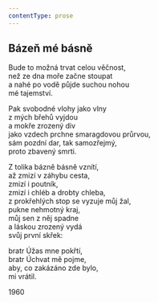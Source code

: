 ```yaml
---
contentType: prose
---
```


## Bázeň mé básně

Bude to možná trvat celou věčnost,  
než ze dna moře začne stoupat  
a nahé po vodě půjde suchou nohou  
mé tajemství.

Pak svobodné vlohy jako vlny  
z mých břehů vyjdou  
a mokře zrozený div  
jako vzdech prchne smaragdovou průrvou,  
sám pozdní dar, tak samozřejmý,  
proto zbavený smrti.

Z tolika bázně básně vznítí,  
až zmizí v záhybu cesta,  
zmizí i poutník,  
zmizí i chléb a drobty chleba,  
z prokřehlých stop se vyzuje můj žal,  
pukne nehmotný kraj,  
můj sen z něj spadne  
a láskou zrozený vydá  
svůj první skřek:

bratr Úžas mne pokřtí,  
bratr Úchvat mě pojme,  
aby, co zakázáno zde bylo,  
mi vrátil.

1960
